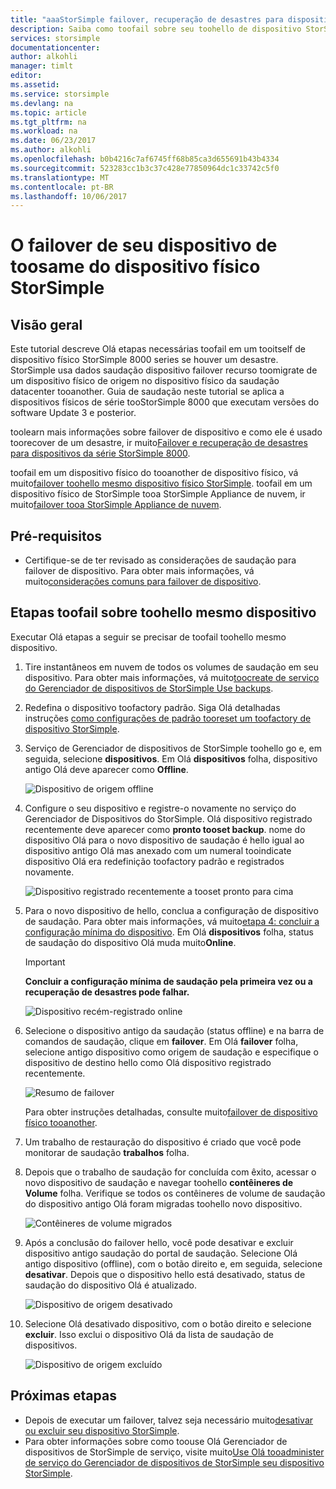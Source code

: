 ```yaml
---
title: "aaaStorSimple failover, recuperação de desastres para dispositivos da 8000 série | Microsoft Docs"
description: Saiba como toofail sobre seu toohello de dispositivo StorSimple mesmo dispositivo.
services: storsimple
documentationcenter: 
author: alkohli
manager: timlt
editor: 
ms.assetid: 
ms.service: storsimple
ms.devlang: na
ms.topic: article
ms.tgt_pltfrm: na
ms.workload: na
ms.date: 06/23/2017
ms.author: alkohli
ms.openlocfilehash: b0b4216c7af6745ff68b85ca3d655691b43b4334
ms.sourcegitcommit: 523283cc1b3c37c428e77850964dc1c33742c5f0
ms.translationtype: MT
ms.contentlocale: pt-BR
ms.lasthandoff: 10/06/2017
---
```

# <a name="fail-over-your-storsimple-physical-device-toosame-device"></a>O failover de seu dispositivo de toosame do dispositivo físico StorSimple

## <a name="overview"></a>Visão geral

Este tutorial descreve Olá etapas necessárias toofail em um tooitself de dispositivo físico StorSimple 8000 series se houver um desastre. StorSimple usa dados saudação dispositivo failover recurso toomigrate de um dispositivo físico de origem no dispositivo físico da saudação datacenter tooanother. Guia de saudação neste tutorial se aplica a dispositivos físicos de série tooStorSimple 8000 que executam versões do software Update 3 e posterior.

toolearn mais informações sobre failover de dispositivo e como ele é usado toorecover de um desastre, ir muito[Failover e recuperação de desastres para dispositivos da série StorSimple 8000](storsimple-8000-device-failover-disaster-recovery.md).

toofail em um dispositivo físico do tooanother de dispositivo físico, vá muito[failover toohello mesmo dispositivo físico StorSimple](storsimple-8000-device-failover-physical-device.md). toofail em um dispositivo físico de StorSimple tooa StorSimple Appliance de nuvem, ir muito[failover tooa StorSimple Appliance de nuvem](storsimple-8000-device-failover-cloud-appliance.md).


## <a name="prerequisites"></a>Pré-requisitos

- Certifique-se de ter revisado as considerações de saudação para failover de dispositivo. Para obter mais informações, vá muito[considerações comuns para failover de dispositivo](storsimple-8000-device-failover-disaster-recovery.md).


## <a name="steps-toofail-over-toohello-same-device"></a>Etapas toofail sobre toohello mesmo dispositivo

Executar Olá etapas a seguir se precisar de toofail toohello mesmo dispositivo.

1. Tire instantâneos em nuvem de todos os volumes de saudação em seu dispositivo. Para obter mais informações, vá muito[toocreate de serviço do Gerenciador de dispositivos de StorSimple Use backups](storsimple-8000-manage-backup-policies-u2.md).
2. Redefina o dispositivo toofactory padrão. Siga Olá detalhadas instruções [como configurações de padrão tooreset um toofactory de dispositivo StorSimple](storsimple-8000-manage-device-controller.md#reset-the-device-to-factory-default-settings).
3. Serviço de Gerenciador de dispositivos de StorSimple toohello go e, em seguida, selecione **dispositivos**. Em Olá **dispositivos** folha, dispositivo antigo Olá deve aparecer como **Offline**.

    ![Dispositivo de origem offline](./media/storsimple-8000-device-failover-disaster-recovery/failover-single-dev2.png)

4. Configure o seu dispositivo e registre-o novamente no serviço do Gerenciador de Dispositivos do StorSimple. Olá dispositivo registrado recentemente deve aparecer como **pronto tooset backup**. nome do dispositivo Olá para o novo dispositivo de saudação é hello igual ao dispositivo antigo Olá mas anexado com um numeral tooindicate dispositivo Olá era redefinição toofactory padrão e registrados novamente.

    ![Dispositivo registrado recentemente a tooset pronto para cima](./media/storsimple-8000-device-failover-disaster-recovery/failover-single-dev3.png)
5. Para o novo dispositivo de hello, conclua a configuração de dispositivo de saudação. Para obter mais informações, vá muito[etapa 4: concluir a configuração mínima do dispositivo](storsimple-8000-deployment-walkthrough-u2.md#step-4-complete-minimum-device-setup). Em Olá **dispositivos** folha, status de saudação do dispositivo Olá muda muito**Online**.

   > [!IMPORTANT]
   > **Concluir a configuração mínima de saudação pela primeira vez ou a recuperação de desastres pode falhar.**

    ![Dispositivo recém-registrado online](./media/storsimple-8000-device-failover-disaster-recovery/failover-single-dev7.png)

6. Selecione o dispositivo antigo da saudação (status offline) e na barra de comandos de saudação, clique em **failover**. Em Olá **failover** folha, selecione antigo dispositivo como origem de saudação e especifique o dispositivo de destino hello como Olá dispositivo registrado recentemente.

    ![Resumo de failover](./media/storsimple-8000-device-failover-disaster-recovery/failover-single-dev11.png)

    Para obter instruções detalhadas, consulte muito[failover de dispositivo físico tooanother](#fail-over-to-another-physical-device).

7. Um trabalho de restauração do dispositivo é criado que você pode monitorar de saudação **trabalhos** folha.

8. Depois que o trabalho de saudação for concluída com êxito, acessar o novo dispositivo de saudação e navegar toohello **contêineres de Volume** folha. Verifique se todos os contêineres de volume de saudação do dispositivo antigo Olá foram migradas toohello novo dispositivo.

   ![Contêineres de volume migrados](./media/storsimple-8000-device-failover-disaster-recovery/failover-single-dev13.png)

9. Após a conclusão do failover hello, você pode desativar e excluir dispositivo antigo saudação do portal de saudação. Selecione Olá antigo dispositivo (offline), com o botão direito e, em seguida, selecione **desativar**. Depois que o dispositivo hello está desativado, status de saudação do dispositivo Olá é atualizado.

     ![Dispositivo de origem desativado](./media/storsimple-8000-device-failover-disaster-recovery/failover-single-dev14.png)

10. Selecione Olá desativado dispositivo, com o botão direito e selecione **excluir**. Isso exclui o dispositivo Olá da lista de saudação de dispositivos.

    ![Dispositivo de origem excluído](./media/storsimple-8000-device-failover-disaster-recovery/failover-single-dev15.png)



## <a name="next-steps"></a>Próximas etapas

* Depois de executar um failover, talvez seja necessário muito[desativar ou excluir seu dispositivo StorSimple](storsimple-8000-deactivate-and-delete-device.md).
* Para obter informações sobre como toouse Olá Gerenciador de dispositivos de StorSimple de serviço, visite muito[Use Olá tooadminister de serviço do Gerenciador de dispositivos de StorSimple seu dispositivo StorSimple](storsimple-8000-manager-service-administration.md).

